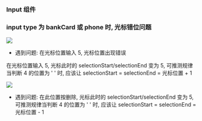 <!--
abbrlink: np9vhb7s
-->

### Input 组件

### input type 为 bankCard 或 phone 时, 光标错位问题

![](http://with.muyunyun.cn/5d99b6bb211806c1e3a19361125e06e8.jpg)

* 遇到问题: 在光标位置输入 5, 光标位置出现错误

在光标位置输入 5, 光标此时的 selectionStart/selectionEnd 变为 5, 可推测规律当判断 4 的位置为 ' ' 时, 应该让 selectionStart = selectionEnd = 光标位置 + 1

![](http://with.muyunyun.cn/55efc4cc4dd46ffdd1fc34c7e16152e0.jpg)

* 遇到问题: 在此位置按删除, 光标此时的 selectionStart/selectionEnd 变为 5, 可推测规律当判断 4 的位置为 ' ' 时, 应该让 selectionStart = selectionEnd = 光标位置 - 1

